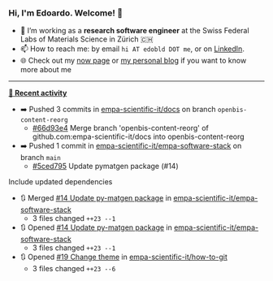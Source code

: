### Hi, I'm Edoardo. Welcome! 👋 

- 🔭 I’m working as a **research software engineer** at the Swiss Federal Labs of Materials Science in Zürich 🇨🇭
- 📫 How to reach me: by email `hi AT edobld DOT me`, or on [LinkedIn](https://linkedin.com/in/edobld).
- 🌐 Check out my [now page](https://edoardob.im/now) or [my personal blog](https://blog.edoardob.im) if you want to know more about me

---

**[📰 Recent activity](https://github.com/edoardob90)**
* ➡️ Pushed 3 commits in [empa-scientific-it/docs](https://github.com/empa-scientific-it/docs) on branch `openbis-content-reorg`
  * [#66d93e4](https://github.com/empa-scientific-it/docs/commit/66d93e4) Merge branch &#39;openbis-content-reorg&#39; of github.com:empa-scientific-it/docs into openbis-content-reorg
* ➡️ Pushed 1 commit in [empa-scientific-it/empa-software-stack](https://github.com/empa-scientific-it/empa-software-stack) on branch `main`
  * [#5ced795](https://github.com/empa-scientific-it/empa-software-stack/commit/5ced795) Update pymatgen package (#14)

Include updated dependencies
* 🔃 Merged [#14 Update py-matgen package](https://github.com/empa-scientific-it/empa-software-stack/pull/14) in [empa-scientific-it/empa-software-stack](https://github.com/empa-scientific-it/empa-software-stack)
  * 3 files changed `++23 --1`
* 🔃 Opened [#14 Update py-matgen package](https://github.com/empa-scientific-it/empa-software-stack/pull/14) in [empa-scientific-it/empa-software-stack](https://github.com/empa-scientific-it/empa-software-stack)
  * 3 files changed `++23 --1`
* 🔃 Opened [#19 Change theme](https://github.com/empa-scientific-it/how-to-git/pull/19) in [empa-scientific-it/how-to-git](https://github.com/empa-scientific-it/how-to-git)
  * 3 files changed `++23 --6`


